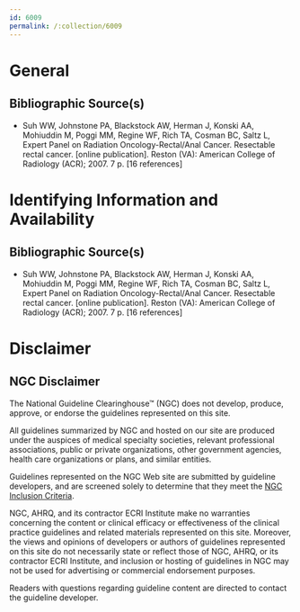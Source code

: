 ```yaml
---
id: 6009
permalink: /:collection/6009
---
```


# General

## Bibliographic Source(s)

- Suh WW, Johnstone PA, Blackstock AW, Herman J, Konski AA, Mohiuddin M, Poggi MM, Regine WF, Rich TA, Cosman BC, Saltz L, Expert Panel on Radiation Oncology-Rectal/Anal Cancer. Resectable rectal cancer. [online publication]. Reston (VA): American College of Radiology (ACR); 2007. 7 p. [16 references]

# Identifying Information and Availability

## Bibliographic Source(s)

- Suh WW, Johnstone PA, Blackstock AW, Herman J, Konski AA, Mohiuddin M, Poggi MM, Regine WF, Rich TA, Cosman BC, Saltz L, Expert Panel on Radiation Oncology-Rectal/Anal Cancer. Resectable rectal cancer. [online publication]. Reston (VA): American College of Radiology (ACR); 2007. 7 p. [16 references]

# Disclaimer

## NGC Disclaimer

The National Guideline Clearinghouse™ (NGC) does not develop, produce, approve, or endorse the guidelines represented on this site.

All guidelines summarized by NGC and hosted on our site are produced under the auspices of medical specialty societies, relevant professional associations, public or private organizations, other government agencies, health care organizations or plans, and similar entities.

Guidelines represented on the NGC Web site are submitted by guideline developers, and are screened solely to determine that they meet the [NGC Inclusion Criteria](/help-and-about/summaries/inclusion-criteria).

NGC, AHRQ, and its contractor ECRI Institute make no warranties concerning the content or clinical efficacy or effectiveness of the clinical practice guidelines and related materials represented on this site. Moreover, the views and opinions of developers or authors of guidelines represented on this site do not necessarily state or reflect those of NGC, AHRQ, or its contractor ECRI Institute, and inclusion or hosting of guidelines in NGC may not be used for advertising or commercial endorsement purposes.

Readers with questions regarding guideline content are directed to contact the guideline developer.

